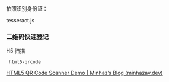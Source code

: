 





拍照识别身份证：

tesseract.js





### 二维码快速登记



H5 扫描

```
 html5-qrcode
```

[HTML5 QR Code Scanner Demo | Minhaz’s Blog (minhazav.dev)](https://blog.minhazav.dev/research/html5-qrcode.html)

<script src="https://unpkg.com/html5-qrcode" type="text/javascript">

编码，解码，画图，H5 扫描

```
{
  "dependencies": {
    "canvas": "^2.11.2",
    "jsqr": "^1.4.0",
    "qrcode": "^1.5.3"
  }
}

```



把文本快速复制到 excel中 使用 制表符号隔开  ;接盘上是 tab 按键

```
console.log('列1\t列2\t列3');
```



| 姓名 | 电话        | 地址                                                |
| ---- | ----------- | --------------------------------------------------- |
| 张三 | 17512092728 | 中国广东省深圳市南山区高新南一道1号科兴科学园6栋5楼 |
|      |             |                                                     |
|      |             |                                                     |







